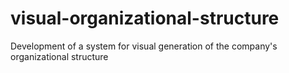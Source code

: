 # visual-organizational-structure
 Development of a system for visual generation of the company's organizational structure
